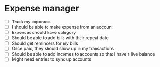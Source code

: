# Expense manager

- [ ] Track my expenses
- [ ] I should be able to make expense from an account
- [ ] Expenses should have category
- [ ] Should be able to add bills with their repeat date 
- [ ] Should get reminders for my bills
- [ ] Once paid, they should show up in my transactions
- [ ] Should be able to add incomes to accounts so that I have a live balance
- [ ] Might need entries to sync up accounts

